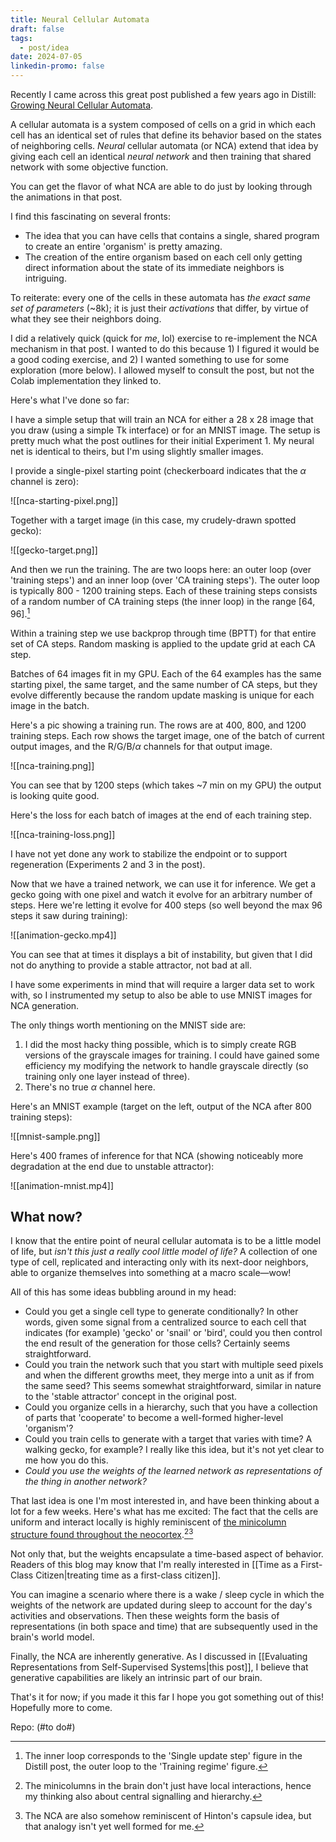```yaml
---
title: Neural Cellular Automata
draft: false
tags:
  - post/idea
date: 2024-07-05
linkedin-promo: false
---
```

Recently I came across this great post published a few years ago in Distill: [Growing Neural Cellular Automata](https://distill.pub/2020/growing-ca/).

A cellular automata is a system composed of cells on a grid in which each cell has an identical set of rules that define its behavior based on the states of neighboring cells. *Neural* cellular automata (or NCA) extend that idea by giving each cell an identical *neural network* and then training that shared network with some objective function.

You can get the flavor of what NCA are able to do just by looking through the animations in that post.

I find this fascinating on several fronts:
- The idea that you can have cells that contains a single, shared program to create an entire 'organism' is pretty amazing.
- The creation of the entire organism based on each cell only getting direct information about the state of its immediate neighbors is intriguing.

To reiterate: every one of the cells in these automata has *the exact same set of parameters* (~8k); it is just their *activations* that differ, by virtue of what they see their neighbors doing.

I did a relatively quick (quick for *me*, lol) exercise to re-implement the NCA mechanism in that post. I wanted to do this because 1) I figured it would be a good coding exercise, and 2) I wanted something to use for some exploration (more below). I allowed myself to consult the post, but not the Colab implementation they linked to.

Here's what I've done so far:

I have a simple setup that will train an NCA for either a 28 x 28 image that you draw (using a simple Tk interface) or for an MNIST image. The setup is pretty much what the post outlines for their initial Experiment 1. My neural net is identical to theirs, but I'm using slightly smaller images.

I provide a single-pixel starting point (checkerboard indicates that the $\alpha$ channel is zero): 

![[nca-starting-pixel.png]]

Together with a target image (in this case, my crudely-drawn spotted gecko):

![[gecko-target.png]]

And then we run the training. The are two loops here: an outer loop (over 'training steps') and an inner loop (over 'CA training steps'). The outer loop is typically 800 - 1200 training steps. Each of these training steps consists of a random number of CA training steps (the inner loop) in the range \[64, 96\].[^1]

Within a training step we use backprop through time (BPTT) for that entire set of CA steps. Random masking is applied to the update grid at each CA step.

Batches of 64 images fit in my GPU. Each of the 64 examples has the same starting pixel, the same target, and the same number of CA steps, but they evolve differently because the random update masking is unique for each image in the batch.

Here's a pic showing a training run. The rows are at 400, 800, and 1200 training steps. Each row shows the target image, one of the batch of current output images, and the R/G/B/$\alpha$ channels for that output image.

![[nca-training.png]]

You can see that by 1200 steps (which takes ~7 min on my GPU) the output is looking quite good.

Here's the loss for each batch of images at the end of each training step.

![[nca-training-loss.png]]

I have not yet done any work to stabilize the endpoint or to support regeneration (Experiments 2 and 3 in the post).

Now that we have a trained network, we can use it for inference. We get a gecko going with one pixel and watch it evolve for an arbitrary number of steps. Here we're letting it evolve for 400 steps (so well beyond the max 96 steps it saw during training):

![[animation-gecko.mp4]]

You can see that at times it displays a bit of instability, but given that I did not do anything to provide a stable attractor, not bad at all.

I have some experiments in mind that will require a larger data set to work with, so I instrumented my setup to also be able to use MNIST images for NCA generation.

The only things worth mentioning on the MNIST side are:
1. I did the most hacky thing possible, which is to simply create RGB versions of the grayscale images for training. I could have gained some efficiency my modifying the network to handle grayscale directly (so training only one layer instead of three).
2. There's no true $\alpha$ channel here.

Here's an MNIST example (target on the left, output of the NCA after 800 training steps):

![[mnist-sample.png]]

Here's 400 frames of inference for that NCA (showing noticeably more degradation at the end due to unstable attractor):

![[animation-mnist.mp4]]

## What now?

I know that the entire point of neural cellular automata is to be a little model of life, but *isn't this just a really cool little model of life?* A collection of one type of cell, replicated and interacting only with its next-door neighbors, able to organize themselves into something at a macro scale—wow!

All of this has some ideas bubbling around in my head:
- Could you get a single cell type to generate conditionally? In other words, given some signal from a centralized source to each cell that indicates (for example) 'gecko' or 'snail' or 'bird', could you then control the end result of the generation for those cells? Certainly seems straightforward.
- Could you train the network such that you start with multiple seed pixels and when the different growths meet, they merge into a unit as if from the same seed? This seems somewhat straightforward, similar in nature to the 'stable attractor' concept in the original post.
- Could you organize cells in a hierarchy, such that you have a collection of parts that 'cooperate' to become a well-formed higher-level 'organism'?
- Could you train cells to generate with a target that varies with time? A walking gecko, for example? I really like this idea, but it's not yet clear to me how you do this.
- *Could you use the weights of the learned network as representations of the thing in another network?*

That last idea is one I'm most interested in, and have been thinking about a lot for a few weeks. Here's what has me excited: The fact that the cells are uniform and interact locally is highly reminiscent of [the minicolumn structure found throughout the neocortex](https://en.wikipedia.org/wiki/Cortical_minicolumn).[^2][^3]

Not only that, but the weights encapsulate a time-based aspect of behavior. Readers of this blog may know that I'm really interested in [[Time as a First-Class Citizen|treating time as a first-class citizen]].

You can imagine a scenario where there is a wake / sleep cycle in which the weights of the network are updated during sleep to account for the day's activities and observations. Then these weights form the basis of representations (in both space and time) that are subsequently used in the brain's world model.

Finally, the NCA are inherently generative. As I discussed in [[Evaluating Representations from Self-Supervised Systems|this post]], I believe that generative capabilities are likely an intrinsic part of our brain.

That's it for now; if you made it this far I hope you got something out of this! Hopefully more to come.

Repo: (#to do#)

[^1]: The inner loop corresponds to the 'Single update step' figure in the Distill post, the outer loop to the 'Training regime' figure.

[^2]: The minicolumns in the brain don't just have local interactions, hence my thinking also about central signalling and hierarchy.

[^3]: The NCA are also somehow reminiscent of Hinton's capsule idea, but that analogy isn't yet well formed for me.